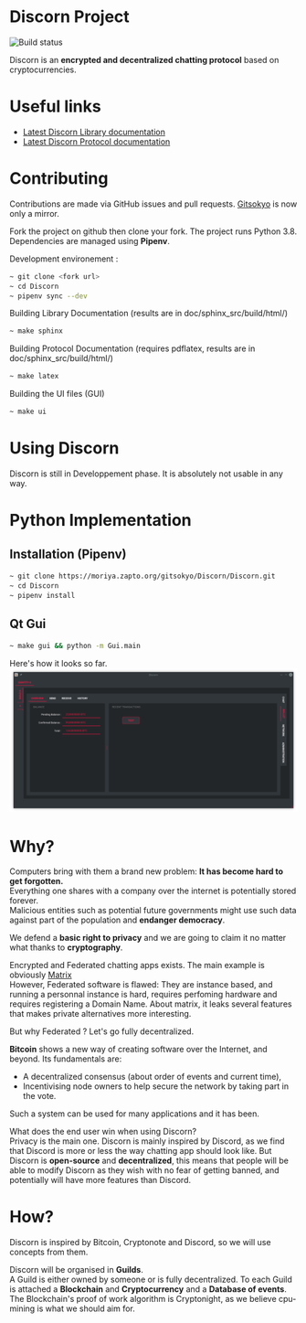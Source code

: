 # Discorn Project

![Build status](https://jenkins.colabois.fr/job/Discorn%20Github/job/Discorn/job/master/badge/icon)

Discorn is an **encrypted and decentralized chatting protocol** based on cryptocurrencies.

# Useful links

* [Latest Discorn Library documentation](https://moriya.zapto.org/docs/discorn/master/)
* [Latest Discorn Protocol documentation](https://moriya.zapto.org/docs/discorn/latex/master/main.pdf)

# Contributing

Contributions are made via GitHub issues and pull requests. [Gitsokyo](https://moriya.zapto.org/gitsokyo/Discorn/Discorn) is now only a mirror.

Fork the project on github then clone your fork.
The project runs Python 3.8.
Dependencies are managed using **Pipenv**.

Development environement :

``` bash
~ git clone <fork url>
~ cd Discorn
~ pipenv sync --dev
```

Building Library Documentation (results are in doc/sphinx_src/build/html/)

``` bash
~ make sphinx
```


Building Protocol Documentation (requires pdflatex, results are in doc/sphinx_src/build/html/)

``` bash
~ make latex
```

Building the UI files (GUI)

``` bash
~ make ui
```

# Using Discorn

Discorn is still in Developpement phase. It is absolutely not usable in any way.

# Python Implementation

## Installation (Pipenv)

``` bash
~ git clone https://moriya.zapto.org/gitsokyo/Discorn/Discorn.git
~ cd Discorn
~ pipenv install
```

## Qt Gui

``` bash
~ make gui && python -m Gui.main
```

Here's how it looks so far.  
![GUI Screenshot](MD-Assets/Wallet.png)

# Why?

Computers bring with them a brand new problem: **It has become hard to get forgotten.**  
Everything one shares with a company over the internet is potentially stored forever.  
Malicious entities such as potential future governments might use such data against part of the population and **endanger democracy**.

We defend a **basic right to privacy** and we are going to claim it no matter what thanks to **cryptography**.

Encrypted and Federated chatting apps exists. The main example is obviously [Matrix](https://matrix.org/)  
However, Federated software is flawed: They are instance based, and running a personnal instance is hard, requires perfoming hardware and requires registering a Domain Name.
About matrix, it leaks several features that makes private alternatives more interesting.

But why Federated ? Let's go fully decentralized.  

**Bitcoin** shows a new way of creating software over the Internet, and beyond.
Its fundamentals are:

* A decentralized consensus (about order of events and current time),
* Incentivising node owners to help secure the network by taking part in the vote.

Such a system can be used for many applications and it has been.

What does the end user win when using Discorn?  
Privacy is the main one.
Discorn is mainly inspired by Discord, as we find that Discord is more or less the way chatting app should look like.
But Discorn is **open-source** and **decentralized**, this means that people will be able to modify Discorn as they wish with no fear of getting banned, and potentially will have more features than Discord.

# How?

Discorn is inspired by Bitcoin, Cryptonote and Discord, so we will use concepts from them.

Discorn will be organised in **Guilds**.  
A Guild is either owned by someone or is fully decentralized.
To each Guild is attached a **Blockchain** and **Cryptocurrency** and a **Database of events**.
The Blockchain's proof of work algorithm is Cryptonight, as we believe cpu-mining is what we should aim for.
